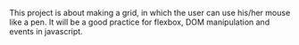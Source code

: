 This project is about making a grid, in which the user can use his/her mouse like a pen.
It will be a good practice for flexbox, DOM manipulation and events in javascript.